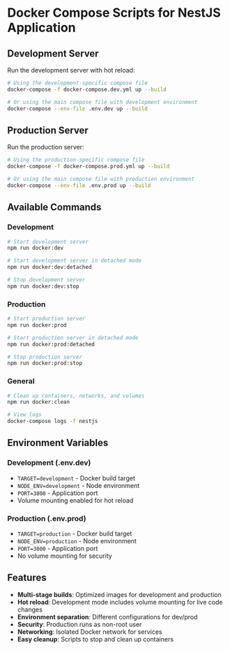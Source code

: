 # Docker Compose Scripts for NestJS Application

## Development Server

Run the development server with hot reload:

```bash
# Using the development-specific compose file
docker-compose -f docker-compose.dev.yml up --build

# Or using the main compose file with development environment
docker-compose --env-file .env.dev up --build
```

## Production Server

Run the production server:

```bash
# Using the production-specific compose file
docker-compose -f docker-compose.prod.yml up --build

# Or using the main compose file with production environment
docker-compose --env-file .env.prod up --build
```

## Available Commands

### Development

```bash
# Start development server
npm run docker:dev

# Start development server in detached mode
npm run docker:dev:detached

# Stop development server
npm run docker:dev:stop
```

### Production

```bash
# Start production server
npm run docker:prod

# Start production server in detached mode
npm run docker:prod:detached

# Stop production server
npm run docker:prod:stop
```

### General

```bash
# Clean up containers, networks, and volumes
npm run docker:clean

# View logs
docker-compose logs -f nestjs
```

## Environment Variables

### Development (.env.dev)

- `TARGET=development` - Docker build target
- `NODE_ENV=development` - Node environment
- `PORT=3000` - Application port
- Volume mounting enabled for hot reload

### Production (.env.prod)

- `TARGET=production` - Docker build target
- `NODE_ENV=production` - Node environment
- `PORT=3000` - Application port
- No volume mounting for security

## Features

- **Multi-stage builds**: Optimized images for development and production
- **Hot reload**: Development mode includes volume mounting for live code changes
- **Environment separation**: Different configurations for dev/prod
- **Security**: Production runs as non-root user
- **Networking**: Isolated Docker network for services
- **Easy cleanup**: Scripts to stop and clean up containers
